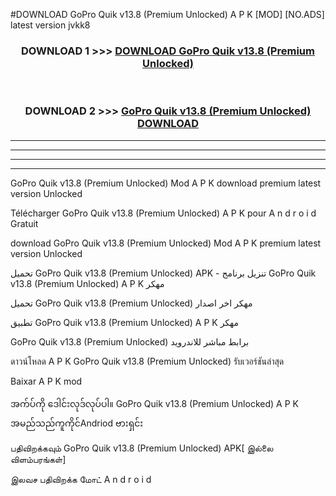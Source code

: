 #DOWNLOAD GoPro Quik  v13.8 (Premium Unlocked) A P K [MOD] [NO.ADS] latest version jvkk8



<div align="center">

<h3>DOWNLOAD 1 >>> <a href="https://teeasianyam.web.app?sq=GoPro Quik  v13.8 (Premium Unlocked)">DOWNLOAD GoPro Quik  v13.8 (Premium Unlocked) </a></h3><br>

<h3>DOWNLOAD 2 >>> <a href="https://teeasianyam.web.app?sq=GoPro Quik  v13.8 (Premium Unlocked) ">GoPro Quik  v13.8 (Premium Unlocked)  DOWNLOAD </a></h3>

</div>


----------------------------------------------------------

----------------------------------------------------------

----------------------------------------------------------

----------------------------------------------------------


GoPro Quik  v13.8 (Premium Unlocked)  Mod A P K download premium latest version Unlocked

Télécharger GoPro Quik  v13.8 (Premium Unlocked)  A P K pour A n d r o i d Gratuit

download GoPro Quik  v13.8 (Premium Unlocked)  Mod A P K premium latest version Unlocked

تحميل GoPro Quik  v13.8 (Premium Unlocked)  APK - تنزيل برنامج GoPro Quik  v13.8 (Premium Unlocked)  A P K مهكر

تحميل GoPro Quik  v13.8 (Premium Unlocked)  مهكر اخر اصدار

تطبيق GoPro Quik  v13.8 (Premium Unlocked)  A P K مهكر

GoPro Quik  v13.8 (Premium Unlocked)  برابط مباشر للاندرويد

ดาวน์โหลด A P K GoPro Quik  v13.8 (Premium Unlocked)  รับเวอร์ชันล่าสุด

Baixar A P K mod

အက်ပ်ကို ဒေါင်းလုဒ်လုပ်ပါ။ GoPro Quik  v13.8 (Premium Unlocked)  A P K အမည်သည်ကူကိုင်Andriod ဗားရှင်း

பதிவிறக்கவும் GoPro Quik  v13.8 (Premium Unlocked)  APK[ இல்லை விளம்பரங்கள்] 
 
இலவச பதிவிறக்க மோட் A n d r o i d



